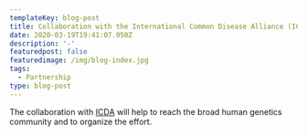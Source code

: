 ```yaml
---
templateKey: blog-post
title: Collaboration with the International Common Disease Alliance (ICDA)
date: 2020-03-19T19:41:07.950Z
description: '-'
featuredpost: false
featuredimage: /img/blog-index.jpg
tags:
  - Partnership
type: blog-post
---
```

The collaboration with [ICDA](https://www.icda.bio/) will help to reach the broad human genetics community and to organize the effort.
